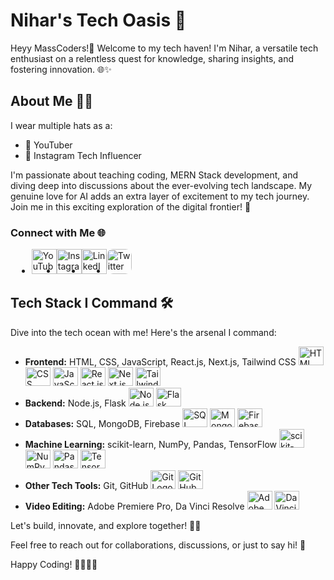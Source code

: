 <h1>Nihar's Tech Oasis 🚀</h1>

  <p>Heyy MassCoders!👋 Welcome to my tech haven! I'm Nihar, a versatile tech enthusiast on a relentless quest for knowledge, sharing insights, and fostering innovation. 🌐✨</p>

  <h2>About Me 🧑‍💻</h2>

  <p>I wear multiple hats as a:</p>
  <ul>
    <li>🎥 YouTuber</li>
    <li>📸 Instagram Tech Influencer</li>
  </ul>

  <p>I'm passionate about teaching coding, MERN Stack development, and diving deep into discussions about the ever-evolving tech landscape. My genuine love for AI adds an extra layer of excitement to my tech journey. Join me in this exciting exploration of the digital frontier! 🚀</p>

  <h3>Connect with Me 🌐</h3>

  <ul style="list-style-type=none; display:flex; flex-direction:row; margin:10px;">
    <li><a href="https://www.youtube.com/@niharrdg"><img src="https://www.youtube.com/s/desktop/6ee70b2c/img/favicon_144x144.png" alt="YouTube Logo" height="40" width="40"></a></li>
    <li><a href="https://www.instagram.com/niihaaarrrr"><img src="https://static.cdninstagram.com/rsrc.php/v3/ys/r/aM-g435MtEX.png" alt="Instagram Logo" height="40" width="40"></a></li>
    <li><a href="https://www.linkedin.com/in/niharrdg"><img src="https://upload.wikimedia.org/wikipedia/commons/thumb/c/ca/LinkedIn_logo_initials.png/640px-LinkedIn_logo_initials.png" alt="LinkedIn Logo" height="40" width="40"></a></li>
    <li><a href="https://www.twitter.com/niihaaarrrr"><img src="https://img.freepik.com/free-vector/new-2023-twitter-logo-x-icon-design_1017-45418.jpg?size=338&ext=jpg&ga=GA1.1.1826414947.1699833600&semt=ais" style="border-radius:10px;" alt="Twitter Logo" height="40" width="40"></a></li>
  </ul>

  <h2>Tech Stack I Command 🛠️</h2>

  <p>Dive into the tech ocean with me! Here's the arsenal I command:</p>

  <ul>
    <li><strong>Frontend:</strong> HTML, CSS, JavaScript, React.js, Next.js, Tailwind CSS <img src="https://image-link-here" alt="HTML Logo" height="30" width="40"> <img src="https://image-link-here" alt="CSS Logo" height="30" width="40"> <img src="https://image-link-here" alt="JavaScript Logo" height="30" width="40"> <img src="https://image-link-here" alt="React.js Logo" height="30" width="40"> <img src="https://image-link-here" alt="Next.js Logo" height="30" width="40"> <img src="https://image-link-here" alt="Tailwind CSS Logo" height="30" width="40"></li>
    <li><strong>Backend:</strong> Node.js, Flask <img src="https://image-link-here" alt="Node.js Logo" height="30" width="40"> <img src="https://image-link-here" alt="Flask Logo" height="30" width="40"></li>
    <li><strong>Databases:</strong> SQL, MongoDB, Firebase <img src="https://image-link-here" alt="SQL Logo" height="30" width="40"> <img src="https://image-link-here" alt="MongoDB Logo" height="30" width="40"> <img src="https://image-link-here" alt="Firebase Logo" height="30" width="40"></li>
    <li><strong>Machine Learning:</strong> scikit-learn, NumPy, Pandas, TensorFlow <img src="https://image-link-here" alt="scikit-learn Logo" height="30" width="40"> <img src="https://image-link-here" alt="NumPy Logo" height="30" width="40"> <img src="https://image-link-here" alt="Pandas Logo" height="30" width="40"> <img src="https://image-link-here" alt="TensorFlow Logo" height="30" width="40"></li>
    <li><strong>Other Tech Tools:</strong> Git, GitHub <img src="https://image-link-here" alt="Git Logo" height="30" width="40"> <img src="https://image-link-here" alt="GitHub Logo" height="30" width="40"></li>
    <li><strong>Video Editing:</strong> Adobe Premiere Pro, Da Vinci Resolve <img src="https://image-link-here" alt="Adobe Premiere Pro Logo" height="30" width="40"> <img src="https://image-link-here" alt="Da Vinci Resolve Logo" height="30" width="40"></li>
  </ul>

  <p>Let's build, innovate, and explore together! 🚀✨</p>

  <p>Feel free to reach out for collaborations, discussions, or just to say hi! 🌟</p>

  <p>Happy Coding! 👩‍💻👨‍💻</p>
